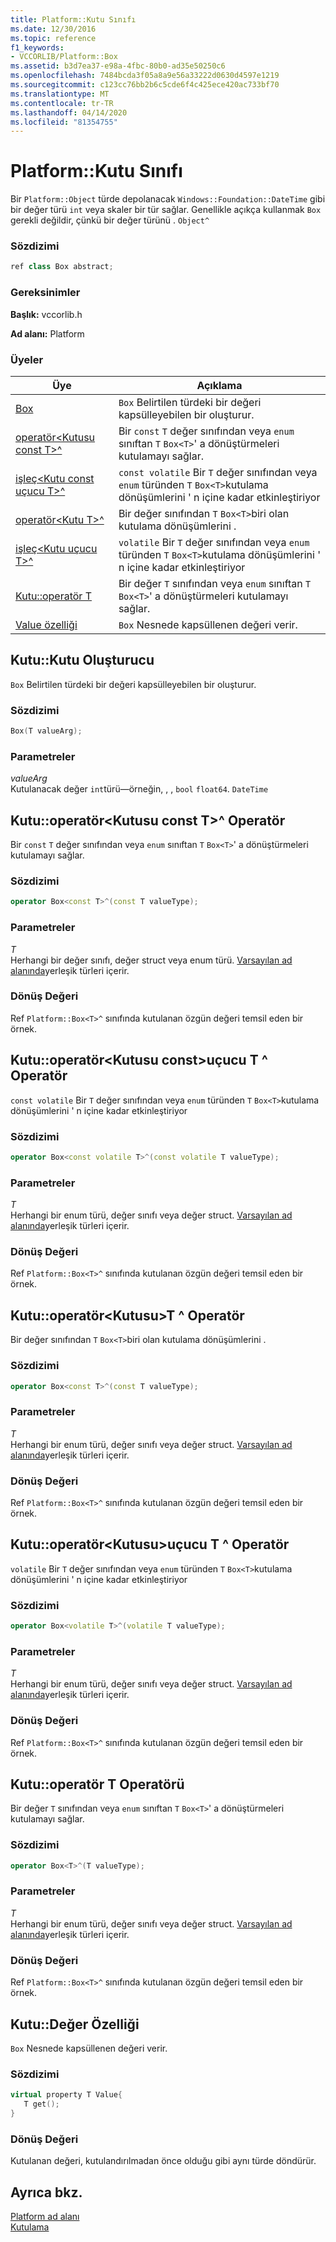 ```yaml
---
title: Platform::Kutu Sınıfı
ms.date: 12/30/2016
ms.topic: reference
f1_keywords:
- VCCORLIB/Platform::Box
ms.assetid: b3d7ea37-e98a-4fbc-80b0-ad35e50250c6
ms.openlocfilehash: 7484bcda3f05a8a9e56a33222d0630d4597e1219
ms.sourcegitcommit: c123cc76bb2b6c5cde6f4c425ece420ac733bf70
ms.translationtype: MT
ms.contentlocale: tr-TR
ms.lasthandoff: 04/14/2020
ms.locfileid: "81354755"
---
```

# <a name="platformbox-class"></a>Platform::Kutu Sınıfı

Bir `Platform::Object` türde depolanacak `Windows::Foundation::DateTime` gibi bir değer türü `int` veya skaler bir tür sağlar. Genellikle açıkça kullanmak `Box` gerekli değildir, çünkü bir değer türünü . `Object^`

### <a name="syntax"></a>Sözdizimi

```cpp
ref class Box abstract;
```

### <a name="requirements"></a>Gereksinimler

**Başlık:** vccorlib.h

**Ad alanı:** Platform

### <a name="members"></a>Üyeler

|Üye|Açıklama|
|------------|-----------------|
|[Box](#ctor) | `Box` Belirtilen türdeki bir değeri kapsülleyebilen bir oluşturur. |
|[operatör&lt;Kutusu const T&gt;^](#box-const-t) | Bir `const` `T` değer sınıfından veya `enum` sınıftan `T` `Box<T>`' a dönüştürmeleri kutulamayı sağlar. |
|[işleç&lt;Kutu const uçucu T&gt;^](#box-const-volatile-t) | `const volatile` Bir `T` değer sınıfından veya `enum` türünden `T` `Box<T>`kutulama dönüşümlerini ' n içine kadar etkinleştiriyor |
|[operatör&lt;Kutu T&gt;^](#box-t) | Bir değer sınıfından `T` `Box<T>`biri olan kutulama dönüşümlerini . |
|[işleç&lt;Kutu uçucu T&gt;^](#box-volatile-t) | `volatile` Bir `T` değer sınıfından veya `enum` türünden `T` `Box<T>`kutulama dönüşümlerini ' n içine kadar etkinleştiriyor |
|[Kutu::operatör T](#t) | Bir değer `T` sınıfından veya `enum` sınıftan `T` `Box<T>`' a dönüştürmeleri kutulamayı sağlar. |
|[Value özelliği](#value) | `Box` Nesnede kapsüllenen değeri verir. |

## <a name="boxbox-constructor"></a><a name="ctor"></a>Kutu::Kutu Oluşturucu

`Box` Belirtilen türdeki bir değeri kapsülleyebilen bir oluşturur.

### <a name="syntax"></a>Sözdizimi

```cpp
Box(T valueArg);
```

### <a name="parameters"></a>Parametreler

*valueArg*<br/>
Kutulanacak değer `int`türü—örneğin, , , `bool` `float64`. `DateTime`

## <a name="boxoperator-boxltconst-tgt-operator"></a><a name="box-const-t"></a>Kutu::operatör&lt;Kutusu const T&gt;^ Operatör

Bir `const` `T` değer sınıfından veya `enum` sınıftan `T` `Box<T>`' a dönüştürmeleri kutulamayı sağlar.

### <a name="syntax"></a>Sözdizimi

```cpp
operator Box<const T>^(const T valueType);
```

### <a name="parameters"></a>Parametreler

*T*<br/>
Herhangi bir değer sınıfı, değer struct veya enum türü. [Varsayılan ad alanında](../cppcx/default-namespace.md)yerleşik türleri içerir.

### <a name="return-value"></a>Dönüş Değeri

Ref `Platform::Box<T>^` sınıfında kutulanan özgün değeri temsil eden bir örnek.

## <a name="boxoperator-boxltconst-volatile-tgt-operator"></a><a name="box-const-volatile-t"></a>Kutu::operatör&lt;Kutusu const&gt;uçucu T ^ Operatör

`const volatile` Bir `T` değer sınıfından veya `enum` türünden `T` `Box<T>`kutulama dönüşümlerini ' n içine kadar etkinleştiriyor

### <a name="syntax"></a>Sözdizimi

```cpp
operator Box<const volatile T>^(const volatile T valueType);
```

### <a name="parameters"></a>Parametreler

*T*<br/>
Herhangi bir enum türü, değer sınıfı veya değer struct. [Varsayılan ad alanında](../cppcx/default-namespace.md)yerleşik türleri içerir.

### <a name="return-value"></a>Dönüş Değeri

Ref `Platform::Box<T>^` sınıfında kutulanan özgün değeri temsil eden bir örnek.

## <a name="boxoperator-boxlttgt-operator"></a><a name="box-t"></a>Kutu::operatör&lt;Kutusu&gt;T ^ Operatör

Bir değer sınıfından `T` `Box<T>`biri olan kutulama dönüşümlerini .

### <a name="syntax"></a>Sözdizimi

```cpp
operator Box<const T>^(const T valueType);
```

### <a name="parameters"></a>Parametreler

*T*<br/>
Herhangi bir enum türü, değer sınıfı veya değer struct. [Varsayılan ad alanında](../cppcx/default-namespace.md)yerleşik türleri içerir.

### <a name="return-value"></a>Dönüş Değeri

Ref `Platform::Box<T>^` sınıfında kutulanan özgün değeri temsil eden bir örnek.

## <a name="boxoperator-boxltvolatile-tgt-operator"></a><a name="box-volatile-t"></a>Kutu::operatör&lt;Kutusu&gt;uçucu T ^ Operatör

`volatile` Bir `T` değer sınıfından veya `enum` türünden `T` `Box<T>`kutulama dönüşümlerini ' n içine kadar etkinleştiriyor

### <a name="syntax"></a>Sözdizimi

```cpp
operator Box<volatile T>^(volatile T valueType);
```

### <a name="parameters"></a>Parametreler

*T*<br/>
Herhangi bir enum türü, değer sınıfı veya değer struct. [Varsayılan ad alanında](../cppcx/default-namespace.md)yerleşik türleri içerir.

### <a name="return-value"></a>Dönüş Değeri

Ref `Platform::Box<T>^` sınıfında kutulanan özgün değeri temsil eden bir örnek.

## <a name="boxoperator-t-operator"></a><a name="t"></a>Kutu::operatör T Operatörü

Bir değer `T` sınıfından veya `enum` sınıftan `T` `Box<T>`' a dönüştürmeleri kutulamayı sağlar.

### <a name="syntax"></a>Sözdizimi

```cpp
operator Box<T>^(T valueType);
```

### <a name="parameters"></a>Parametreler

*T*<br/>
Herhangi bir enum türü, değer sınıfı veya değer struct. [Varsayılan ad alanında](../cppcx/default-namespace.md)yerleşik türleri içerir.

### <a name="return-value"></a>Dönüş Değeri

Ref `Platform::Box<T>^` sınıfında kutulanan özgün değeri temsil eden bir örnek.

## <a name="boxvalue-property"></a><a name="value"></a>Kutu::Değer Özelliği

`Box` Nesnede kapsüllenen değeri verir.

### <a name="syntax"></a>Sözdizimi

```cpp
virtual property T Value{
   T get();
}
```

### <a name="return-value"></a>Dönüş Değeri

Kutulanan değeri, kutulandırılmadan önce olduğu gibi aynı türde döndürür.

## <a name="see-also"></a>Ayrıca bkz.

[Platform ad alanı](../cppcx/platform-namespace-c-cx.md)<br/>
[Kutulama](../cppcx/boxing-c-cx.md)
